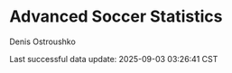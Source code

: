 # Advanced Soccer Statistics
Denis Ostroushko

<!-- gfm -->

Last successful data update: 2025-09-03 03:26:41 CST
